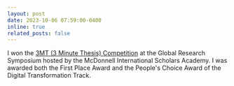```yaml
---
layout: post
date: 2023-10-06 07:59:00-0400
inline: true
related_posts: false
---
```


I won the [3MT (3 Minute Thesis) Competition](https://mcdonnell.wustl.edu/global-research-symposium-2023/mcdonnell-academy-symposium-engagement/) at the Global Research Symposium hosted by the McDonnell International Scholars Academy. I was awarded both the First Place Award and the People's Choice Award of the Digital Transformation Track. 
